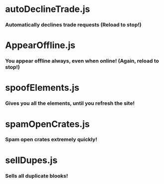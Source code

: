# autoDeclineTrade.js
### Automatically declines trade requests (Reload to stop!)
# AppearOffline.js
### You appear offline always, even when online! (Again, reload to stop!)
# spoofElements.js
### Gives you all the elements, until you refresh the site!
# spamOpenCrates.js
### Spam open crates extremely quickly!
# sellDupes.js
### Sells all duplicate blooks!
